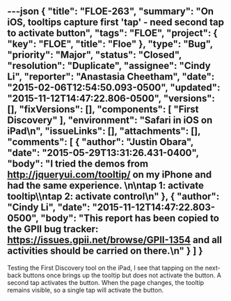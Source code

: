 ---json
{
  "title": "FLOE-263",
  "summary": "On iOS, tooltips capture first 'tap' - need second tap to activate button",
  "tags": "FLOE",
  "project": {
    "key": "FLOE",
    "title": "Floe"
  },
  "type": "Bug",
  "priority": "Major",
  "status": "Closed",
  "resolution": "Duplicate",
  "assignee": "Cindy Li",
  "reporter": "Anastasia Cheetham",
  "date": "2015-02-06T12:54:50.093-0500",
  "updated": "2015-11-12T14:47:22.806-0500",
  "versions": [],
  "fixVersions": [],
  "components": [
    "First Discovery"
  ],
  "environment": "Safari in iOS on iPad\n",
  "issueLinks": [],
  "attachments": [],
  "comments": [
    {
      "author": "Justin Obara",
      "date": "2015-05-29T13:31:26.431-0400",
      "body": "I tried the demos from <http://jqueryui.com/tooltip/> on my iPhone and had the same experience.&#x20;\n\ntap 1: activate tooltip\\\ntap 2: activate control\n"
    },
    {
      "author": "Cindy Li",
      "date": "2015-11-12T14:47:22.803-0500",
      "body": "This report has been copied to the GPII bug tracker: <https://issues.gpii.net/browse/GPII-1354> and all activities should be carried on there.\n"
    }
  ]
}
---
Testing the First Discovery tool on the iPad, I see that tapping on the next-back buttons once brings up the tooltip but does not activate the button. A second tap activates the button. When the page changes, the tooltip remains visible, so a single tap will activate the button.

        
